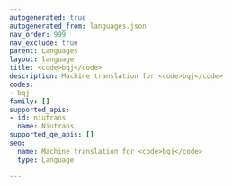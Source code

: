 ```yaml
---
autogenerated: true
autogenerated_from: languages.json
nav_order: 999
nav_exclude: true
parent: Languages
layout: language
title: <code>bqj</code>
description: Machine translation for <code>bqj</code>
codes:
- bqj
family: []
supported_apis:
- id: niutrans
  name: Niutrans
supported_qe_apis: []
seo:
  name: Machine translation for <code>bqj</code>
  type: Language

---
```


